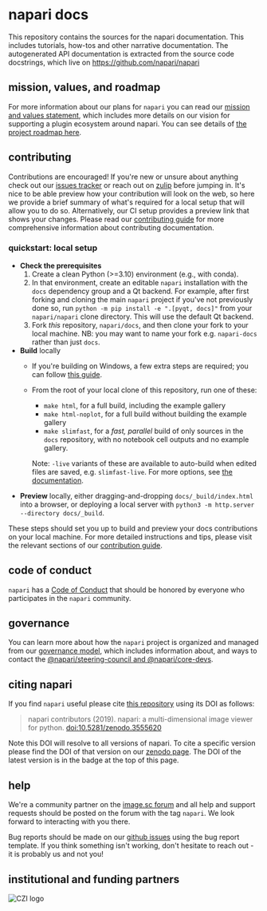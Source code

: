 # napari docs

This repository contains the sources for the napari documentation. This includes tutorials, how-tos and other narrative documentation. The autogenerated API documentation is extracted from the source code docstrings, which live on https://github.com/napari/napari

## mission, values, and roadmap

For more information about our plans for `napari` you can read our [mission and values statement](https://napari.org/community/mission_and_values.html), which includes more details on our vision for supporting a plugin ecosystem around napari.
You can see details of [the project roadmap here](https://napari.org/roadmaps/index.html).

## contributing

Contributions are encouraged! If you're new or unsure about anything check out our [issues tracker](https://github.com/napari/docs/issues) or reach out on [zulip](https://napari.zulipchat.com/) before jumping in.
It's nice to be able preview how your contribution will look on the web, so here we provide a brief summary of what's required for a local setup that will allow you to do so.
Alternatively, our CI setup provides a preview link that shows your changes.
Please read our [contributing guide](https://napari.org/dev/developers/contributing/documentation/index.html) for more comprehensive information about contributing documentation.

### quickstart: local setup
* __Check the prerequisites__
    1. Create a clean Python (>=3.10) environment (e.g., with conda).
    1. In that environment, create an editable `napari` installation with the `docs` dependency group and a Qt backend. For example, after first forking and cloning the main `napari` project if you've not previously done so, run `python -m pip install -e ".[pyqt, docs]"` from your `napari/napari` clone directory. This will use the default Qt backend.
    1. Fork *this* repository, `napari/docs`, and then clone your fork to your local machine. NB: you may want to name your fork e.g. `napari-docs` rather than just `docs`.
* __Build__ locally
    * If you're building on Windows, a few extra steps are required; you can follow [this guide](https://napari.org/dev/developers/contributing/documentation/index.html#building-the-documentation-on-windows).
    * From the root of your local clone of this repository, run one of these:
        * `make html`, for a full build, including the example gallery
        * `make html-noplot`, for a full build without building the example gallery
        * `make slimfast`, for a *fast, parallel* build of only sources in the `docs` repository, with no notebook cell outputs and no example gallery.  
  
        Note: `-live` variants of these are available to auto-build when edited files are saved, e.g. `slimfast-live`. For more options, see [the documentation](https://napari.org/dev/developers/contributing/documentation/index.html#building-what-you-need).
* __Preview__ locally, either dragging-and-dropping `docs/_build/index.html` into a browser, or deploying a local server with `python3 -m http.server --directory docs/_build`.

These steps should set you up to build and preview your docs contributions on your local machine.
For more detailed instructions and tips, please visit the relevant sections of our [contribution guide](https://napari.org/dev/developers/contributing/documentation/index.html).

## code of conduct

`napari` has a [Code of Conduct](https://napari.org/community/code_of_conduct.html) that should be honored by everyone who participates in the `napari` community.

## governance

You can learn more about how the `napari` project is organized and managed from our [governance model](https://napari.org/community/governance.html), which includes information about, and ways to contact the [@napari/steering-council and @napari/core-devs](https://napari.org/community/team.html#current-core-developers).

## citing napari

If you find `napari` useful please cite [this repository](https://github.com/napari/napari) using its DOI as follows:

> napari contributors (2019). napari: a multi-dimensional image viewer for python. [doi:10.5281/zenodo.3555620](https://zenodo.org/record/3555620)

Note this DOI will resolve to all versions of napari. To cite a specific version please find the
DOI of that version on our [zenodo page](https://zenodo.org/record/3555620). The DOI of the latest version is in the badge at the top of this page.

## help

We're a community partner on the [image.sc forum](https://forum.image.sc/tags/napari) and all help and support requests should be posted on the forum with the tag `napari`. We look forward to interacting with you there.

Bug reports should be made on our [github issues](https://github.com/napari/napari/issues/new?template=bug_report.md) using
the bug report template. If you think something isn't working, don't hesitate to reach out - it is probably us and not you!

## institutional and funding partners

<picture>
  <source media="(prefers-color-scheme: dark)" srcset="https://chanzuckerberg.com/wp-content/themes/czi/img/logo-white.svg">
  <img alt="CZI logo" src="https://chanzuckerberg.com/wp-content/themes/czi/img/logo.svg">
</picture>
